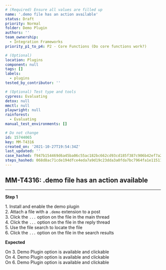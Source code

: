 ```yaml
---
# (Required) Ensure all values are filled up
name: '.demo file has an action available'
status: Draft
priority: Normal
folder: Demo Plugin
authors: ''
team_ownership:
  - Integration Frameworks
priority_p1_to_p4: P2 - Core Functions (Do core functions work?)

# (Optional)
location: Plugins
component: null
tags: []
labels:
  - plugins
tested_by_contributor: ''

# (Optional) Test type and tools
cypress: Evaluating
detox: null
mmctl: null
playwright: null
rainforest:
  - Evaluating
manual_test_environments: []

# Do not change
id: 15744065
key: MM-T4316
created_on: '2021-10-27T19:54:34Z'
last_updated: ''
case_hashed: f947b154469d6a45ba06c55ac182bc662cd93cd185f387c906b42ef7a20fa3c960df837ca588bc6f2ea9b3d0f1cd0827
steps_hashed: 068d8ac71cde194dfce4eda7a9d19c23dda3a0fda7bc7964fa1e115118c3340a3b78fb61a1151d5e6b612c9c1a8f9e20
---
```


<!-- (Auto-generated) Based on frontmatter's "key" and "name" -->

## MM-T4316: .demo file has an action available

---

**Step 1**

1\. Install and enable the demo plugin\
2\. Attach a file with a `.demo` extension to a post\
3\. Click the `...` option on the file in the main thread\
4\. Click the `...` option on the file in the reply thread\
5\. Use the file search to locate the file\
6\. Click the `...` option on the file in the search results

**Expected**

On 3. Demo Plugin option is available and clickable\
On 4. Demo Plugin option is available and clickable\
On 6. Demo Plugin option is available and clickable
